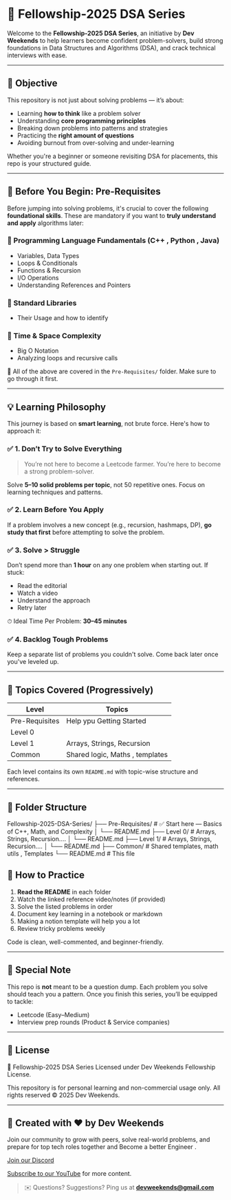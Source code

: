 # 📘 Fellowship-2025 DSA Series

Welcome to the **Fellowship-2025 DSA Series**, an initiative by **Dev Weekends** to help learners become confident problem-solvers, build strong foundations in Data Structures and Algorithms (DSA), and crack technical interviews with ease.

---

## 🎯 Objective

This repository is not just about solving problems — it’s about:

- Learning **how to think** like a problem solver
- Understanding **core programming principles**
- Breaking down problems into patterns and strategies
- Practicing the **right amount of questions**
- Avoiding burnout from over-solving and under-learning

Whether you're a beginner or someone revisiting DSA for placements, this repo is your structured guide.

---

## 🚧 Before You Begin: Pre-Requisites

Before jumping into solving problems, it's crucial to cover the following **foundational skills**. These are mandatory if you want to **truly understand and apply** algorithms later:

### 📌 Programming Language Fundamentals (C++ , Python , Java)
- Variables, Data Types
- Loops & Conditionals
- Functions & Recursion
- I/O Operations
- Understanding References and Pointers

### 📌 Standard Libraries
- Their Usage and how to identify 

### 📌 Time & Space Complexity
- Big O Notation
- Analyzing loops and recursive calls

📁 All of the above are covered in the `Pre-Requisites/` folder. Make sure to go through it first.

---

## 💡 Learning Philosophy

This journey is based on **smart learning**, not brute force. Here's how to approach it:

### ✅ 1. Don’t Try to Solve Everything
> You’re not here to become a Leetcode farmer. You’re here to become a strong problem-solver.

Solve **5–10 solid problems per topic**, not 50 repetitive ones. Focus on learning techniques and patterns.

### ✅ 2. Learn Before You Apply
If a problem involves a new concept (e.g., recursion, hashmaps, DP), **go study that first** before attempting to solve the problem.

### ✅ 3. Solve > Struggle
Don’t spend more than **1 hour** on any one problem when starting out. If stuck:
- Read the editorial
- Watch a video
- Understand the approach
- Retry later

⏱ Ideal Time Per Problem: **30–45 minutes**

### ✅ 4. Backlog Tough Problems
Keep a separate list of problems you couldn't solve. Come back later once you've leveled up.

---

## 🧠 Topics Covered (Progressively)

| Level | Topics |
|-------|--------|
| Pre-Requisites | Help ypu Getting Started |
| Level 0 |
| Level 1 | Arrays, Strings, Recursion |
| Common | Shared logic, Maths , templates |

Each level contains its own `README.md` with topic-wise structure and references.

---

## 📂 Folder Structure

Fellowship-2025-DSA-Series/
├── Pre-Requisites/ # ✅ Start here — Basics of C++, Math, and Complexity
│ └── README.md
├── Level 0/ # Arrays, Strings, Recursion....
│ └── README.md
├── Level 1/ # Arrays, Strings, Recursion....
│ └── README.md
├── Common/ # Shared templates, math utils , Templates
└── README.md # This file


## 🧪 How to Practice

1. **Read the README** in each folder
2. Watch the linked reference video/notes (if provided)
3. Solve the listed problems in order
4. Document key learning in a notebook or markdown
5. Making a notion template will help you a lot
6. Review tricky problems weekly


Code is clean, well-commented, and beginner-friendly.

---

## 📢 Special Note

This repo is **not** meant to be a question dump. Each problem you solve should teach you a pattern. Once you finish this series, you’ll be equipped to tackle:

- Leetcode (Easy–Medium)
- Interview prep rounds (Product & Service companies)

---

## 📜 License
📝 Fellowship-2025 DSA Series
Licensed under Dev Weekends Fellowship License.

This repository is for personal learning and non-commercial usage only.
All rights reserved © 2025 Dev Weekends.


---

## 🙌 Created with ❤️ by Dev Weekends

Join our community to grow with peers, solve real-world problems, and prepare for top tech roles together and Become a better Engineer . 

[Join our Discord](https://discord.gg/c7Sn3yhvSh)

[Subscribe to our YouTube](https://www.youtube.com/@devweekends) for more content.

> ✉️ Questions? Suggestions? Ping us at **devweekends@gmail.com**


